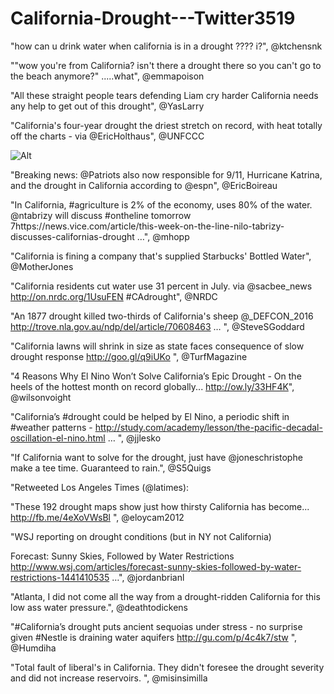 # California-Drought---Twitter3519

"how can u drink water when california is in a drought ???? i?", @ktchensnk 

""wow you're from California? isn't there a drought there so you can't go to the beach anymore?" .....what", @emmapoison

"All these straight people tears defending Liam cry harder California needs any help to get out of this drought", @YasLarry

"California's four-year drought the driest stretch on record, with heat totally off the charts - via @EricHolthaus", @UNFCCC

![Alt](https://pbs.twimg.com/media/COimz1aUkAIdrRM.jpg)

"Breaking news: @Patriots also now responsible for 9/11, Hurricane Katrina, and the drought in California according to @espn", @EricBoireau

"In California, #agriculture is 2% of the economy, uses 80% of the water. @ntabrizy will discuss #ontheline tomorrow 7https://news.vice.com/article/this-week-on-the-line-nilo-tabrizy-discusses-californias-drought …", @mhopp

"California is fining a company that's supplied Starbucks' Bottled Water", @MotherJones

"California residents cut water use 31 percent in July. via @sacbee_news http://on.nrdc.org/1UsuFEN  #CAdrought", @NRDC

"An 1877 drought killed two-thirds of California's sheep @_DEFCON_2016
http://trove.nla.gov.au/ndp/del/article/70608463 … ", @SteveSGoddard

"California lawns will shrink in size as state faces consequence of slow drought response http://goo.gl/q9iUKo ", @TurfMagazine

"4 Reasons Why El Nino Won’t Solve California’s Epic Drought - On the heels of the hottest month on record globally... http://ow.ly/33HF4K", @wilsonvoight

"California’s #drought could be helped by El Nino, a periodic shift in #weather patterns - http://study.com/academy/lesson/the-pacific-decadal-oscillation-el-nino.html … ", @jjlesko

"If California want to solve for the drought, just have @joneschristophe make a tee time. Guaranteed to rain.", @S5Quigs

"Retweeted Los Angeles Times (@latimes):

"These 192 drought maps show just how thirsty California has become... http://fb.me/4eXoVWsBl ", @eloycam2012

"WSJ reporting on drought conditions (but in NY not California)

Forecast: Sunny Skies, Followed by Water Restrictions
http://www.wsj.com/articles/forecast-sunny-skies-followed-by-water-restrictions-1441410535 …", @jordanbrianl

"Atlanta, I did not come all the way from a drought-ridden California for this low ass water pressure.", @deathtodickens

"#California’s drought puts ancient sequoias under stress - no surprise given #Nestle is draining water aquifers http://gu.com/p/4c4k7/stw ", @Humdiha

"Total fault of liberal's in California. They didn't foresee the drought severity and did not increase reservoirs. ", @misinsimilla
